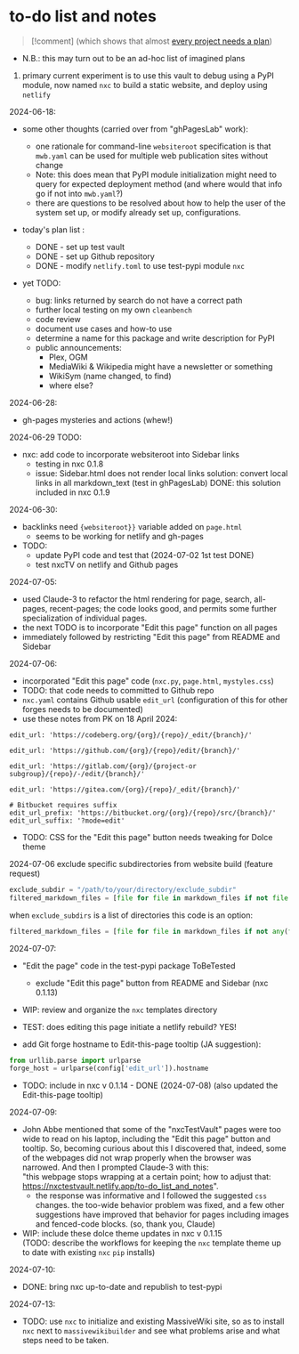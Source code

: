 # to-do list  and notes
>[!comment] (which shows that almost [every project needs a plan](https://wiki.openglobalmind.com/ogm_stewardship/project_plans/template_for_project_(how_to_use)))

- N.B.: this may turn out to be an ad-hoc list of imagined plans  

1. primary current experiment is to use this vault to debug using a PyPI module, now named `nxc` to build a static website, and deploy using `netlify`  

2024-06-18:  
 - some other thoughts (carried over from "ghPagesLab" work):  
	 - one rationale for command-line `websiteroot` specification is that `mwb.yaml` can be used for multiple web publication sites without change  
	 - Note: this does mean that PyPI module initialization might need to query for expected deployment method (and where would that info go if not into `mwb.yaml`?)  
	 - there are questions to be resolved about how to help the user of the system set up, or modify already set up, configurations.  
   
- today's plan list :  
	- DONE - set up test vault  
	- DONE - set up Github repository  
	- DONE - modify `netlify.toml` to use test-pypi module `nxc`  
- yet TODO:  
	- bug: links returned by search do not have a correct path  
	- further local testing on my own `cleanbench`  
	- code review  
	- document  use cases and how-to use  
	- determine a name for this package and write description for PyPI  
	- public announcements:
		- Plex, OGM
		- MediaWiki & Wikipedia might have a newsletter or something
		- WikiSym (name changed, to find)
 		- where else? 	

2024-06-28:
 - gh-pages mysteries and actions (whew!)  
 

2024-06-29 TODO:  
 - nxc: add code to incorporate websiteroot into Sidebar links  
   - testing in nxc 0.1.8
   - issue: Sidebar.html does not render local links
     solution: convert local links in all markdown_text (test in
     ghPagesLab)
     DONE: this solution included in nxc 0.1.9
	 
2024-06-30:  
 - backlinks need `{websiteroot}}` variable added on `page.html`
   - seems to be working for netlify and gh-pages
 - TODO:  
   - update PyPI code and test that  (2024-07-02 1st test DONE)  
   - test nxcTV on netlify and Github pages  

2024-07-05:  
 - used Claude-3 to refactor the html rendering for page, search, all-pages, recent-pages; the code looks good, and permits some further specialization of individual pages.
 - the next TODO is to incorporate "Edit this page" function on all pages
 - immediately followed by restricting "Edit this page" from README and Sidebar  

2024-07-06:  
 - incorporated "Edit this page" code (`nxc.py`, `page.html`, `mystyles.css`)
 - TODO: that code needs to committed to Github repo
 - `nxc.yaml` contains Github usable `edit_url` (configuration of this for other forges needs to be documented)
 - use these notes from PK on 18 April 2024:
```
edit_url: 'https://codeberg.org/{org}/{repo}/_edit/{branch}/'

edit_url: 'https://github.com/{org}/{repo}/edit/{branch}/'

edit_url: 'https://gitlab.com/{org}/{project-or subgroup}/{repo}/-/edit/{branch}/'

edit_url: 'https://gitea.com/{org}/{repo}/_edit/{branch}/'

# Bitbucket requires suffix
edit_url_prefix: 'https://bitbucket.org/{org}/{repo}/src/{branch}/'
edit_url_suffix: '?mode=edit'
```
 - TODO: CSS for the "Edit this page" button needs tweaking for Dolce theme

2024-07-06 exclude specific subdirectories from website build (feature request)  
```python
exclude_subdir = "/path/to/your/directory/exclude_subdir"
filtered_markdown_files = [file for file in markdown_files if not file.startswith(exclude_subdir)]
```
when `exclude_subdirs` is a list of directories this code is an option:  
```python
filtered_markdown_files = [file for file in markdown_files if not any(file.startswith(exclude_subdir) for exclude_subdir in exclude_subdirs)]
```

2024-07-07:
 - "Edit the page" code in the test-pypi package ToBeTested  
	 - exclude "Edit this page" button from README and Sidebar (nxc 0.1.13)
- WIP: review and organize the `nxc` templates directory

- TEST: does editing this page initiate a netlify rebuild? YES!

 - add Git forge hostname to Edit-this-page tooltip (JA suggestion):  
```python
from urllib.parse import urlparse
forge_host = urlparse(config['edit_url']).hostname
```
   - TODO: include in nxc v 0.1.14  - DONE (2024-07-08)
	   (also updated the Edit-this-page tooltip)  

2024-07-09:  
- John Abbe mentioned that some of the "nxcTestVault" pages were too wide to read on his laptop, including the "Edit this page" button and tooltip. So, becoming curious about this I discovered that, indeed, some of the webpages did not wrap properly when the browser was narrowed. And then I prompted Claude-3 with this:  
	"this webpage stops wrapping at a certain point; how to adjust that: https://nxctestvault.netlify.app/to-do_list_and_notes".
	- the response was informative and I followed the suggested `css` changes. the too-wide behavior problem was fixed, and a few other suggestions have improved that behavior for pages including images and fenced-code blocks. (so, thank you, Claude)  
- WIP: include these dolce theme updates in nxc v 0.1.15  
		(TODO: describe the workflows for keeping the `nxc` template theme up to date with existing `nxc` `pip` installs)  


2024-07-10:  
- DONE: bring nxc up-to-date and republish to test-pypi   

2024-07-13:  
 - TODO: use `nxc` to initialize and existing MassiveWiki site, so as to install `nxc` next to `massivewikibuilder` and see what problems arise and what steps need to be taken.  





